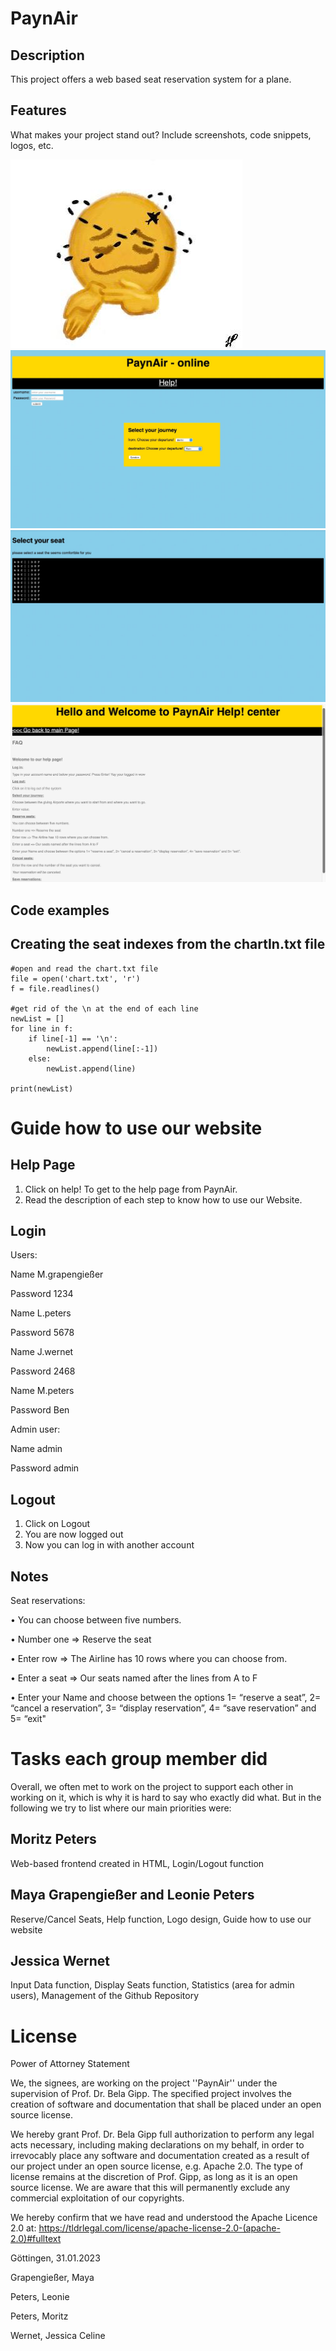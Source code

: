# PaynAir
## Description
This project offers a web based seat reservation system for a plane.
## Features
What makes your project stand out? Include screenshots, code snippets, logos, etc.

![Logo](https://github.com/JessicaW22/PaynAir/blob/main/project/screenshots/Logo.jpeg)
![Login Page](https://github.com/JessicaW22/PaynAir/blob/main/project/screenshots/Login%20page.jpeg)
![Seat Reservation](https://github.com/JessicaW22/PaynAir/blob/main/project/screenshots/Seat%20reservation.jpeg)
![Help Center](https://github.com/JessicaW22/PaynAir/blob/main/project/screenshots/PaynAir%20Help%20Center.jpeg)

## Code examples
## Creating the seat indexes from the chartIn.txt file
``` 
#open and read the chart.txt file
file = open('chart.txt', 'r')
f = file.readlines()

#get rid of the \n at the end of each line
newList = []
for line in f:
    if line[-1] == '\n':
        newList.append(line[:-1])
    else:
        newList.append(line)
    
print(newList)
```

# Guide how to use our website
## Help Page
1. Click on help! To get to the help page from PaynAir.
2. Read the description of each step to know how to use our Website.

## Login
Users:

Name M.grapengießer

Password 1234

Name L.peters

Password 5678

Name J.wernet

Password 2468

Name M.peters

Password Ben

Admin user:

Name admin

Password admin

## Logout
1. Click on Logout
2. You are now logged out
3. Now you can log in with another account

## Notes
Seat reservations:

• You can choose between five numbers.

• Number one => Reserve the seat 

• Enter row => The Airline has 10 rows where you can choose from. 

• Enter a seat => Our seats named after the lines from A to F 

• Enter your Name and choose between the options 1= “reserve a seat”, 2= “cancel a
reservation”, 3= “display reservation”, 4= “save reservation” and 5= “exit"

# Tasks each group member did
Overall, we often met to work on the project to support each other in working on it, which is why it is hard to say who exactly did what. But in the following we try to list where our main priorities were:

## Moritz Peters
Web-based frontend created in HTML, Login/Logout function

## Maya Grapengießer and Leonie Peters
Reserve/Cancel Seats, Help function, Logo design, Guide how to use our website

## Jessica Wernet
Input Data function, Display Seats function, Statistics (area for admin users), Management of the Github Repository

# License
Power of Attorney Statement

We, the signees, are working on the project ''PaynAir'' under the supervision of Prof. Dr. Bela Gipp. The specified project involves the creation of software and documentation that shall be placed under an open source license.

We hereby grant Prof. Dr. Bela Gipp full authorization to perform any legal acts necessary, including making declarations on my behalf, in order to irrevocably place any software and documentation created as a result of our project under an open source license, e.g. Apache 2.0. The type of license remains at the discretion of Prof. Gipp, as long as it is an open source license. We are aware that this will permanently exclude any commercial exploitation of our copyrights.

We hereby confirm that we have read and understood the Apache Licence 2.0 at: https://tldrlegal.com/license/apache-license-2.0-(apache-2.0)#fulltext

Göttingen, 31.01.2023

Grapengießer, Maya

Peters, Leonie

Peters, Moritz

Wernet, Jessica Celine
